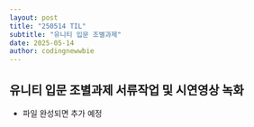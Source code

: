 ```yaml
---
layout: post
title: "250514 TIL"
subtitle: "유니티 입문 조별과제"
date: 2025-05-14
author: codingnewwbie
---
```

## 유니티 입문 조별과제 서류작업 및 시연영상 녹화
- 파일 완성되면 추가 예정
